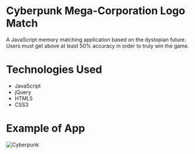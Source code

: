 # Cyberpunk Mega-Corporation Logo Match

A JavaScript memory matching application based on the dystopian future.  Users must get above at least 50% accuracy in order to truly win the game.

# Technologies Used
- JavaScript
- jQuery
- HTML5
- CSS3

# Example of App
![Cyberpunk](https://user-images.githubusercontent.com/53406674/70946520-1effd300-200c-11ea-95a5-6d05df836efb.png)
